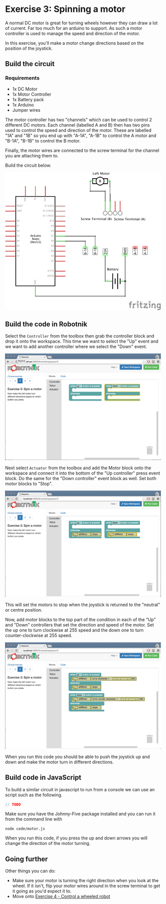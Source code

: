 # Exercise 3: Spinning a motor

A normal DC motor is great for turning wheels however they can draw a lot
of current. Far too much for an arduino to support. As such a motor
controller is used to manage the speed and direction of the motor.

In this exercise, you'll make a motor change directions based on the position
of the joystick.

## Build the circuit

### Requirements

* 1x DC Motor
* 1x Motor Controller
* 1x Battery pack
* 1x Arduino
* Jumper wires

The motor controller has two "channels" which can be used to control 2 different
DC motors. Each channel (labelled A and B) then has two pins used to control the
speed and direction of the motor. These are labelled "1A" and "1B" so you end up
with "A-1A", "A-1B" to control the A motor and "B-1A", "B-1B" to control the B
motor.

Finally, the motor wires are connected to the screw terminal for the channel you
are attaching them to.

Build the circuit below.

![Servo Circuit](./motor_schematic.png)


## Build the code in Robotnik

Select the `Controller` from the toolbox then grab the controller block and drop
it onto the workspace. This time we want to select the "Up" event and we want to
add another controller where we select the "Down" event.

![Select controller](./images/motor-controller.png)

Next select `Actuator` from the toolbox and add the Motor block onto the workspace
and connect it into the bottom of the "Up controller" press event block. Do the
same for the "Down controller" event block as well. Set both motor blocks to "Stop".

![Motor Stop](./images/motor-stop.png)

This will set the motors to stop when the joystick is returned to the "neutral"
or centre position.

Now, add motor blocks to the top part of the condition in each of the "Up" and
"Down" controllers that set the direction and speed of the motor. Set the up
one to turn clockwise at 255 speed and the down one to turn counter-clockwise
at 255 speed.

![Motor Turn](./images/motor-control.png)

When you run this code you should be able to push the joystick up and down
and make the motor turn in different directions.

## Build code in JavaScript

To build a similar circuit in javascript to run from a console we can use an
script such as the following.

```javascript
// TODO

```

Make sure you have the Johnny-Five package installed and you can run it from
the command line with

```
node code/motor.js
```

When you run this code, if you press the up and down arrows you will change
the direction of the motor turning.

## Going further

Other things you can do:

* Make sure your motor is turning the right direction when you look at the wheel.
If it isn't, flip your motor wires around in the screw terminal to get it going
as you'd expect it to.
* Move onto [Exercise 4 - Control a wheeled robot](./robot.md)


